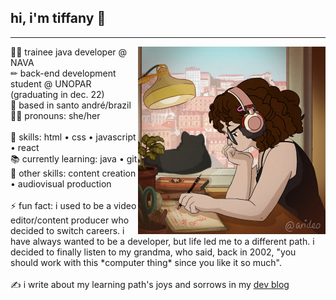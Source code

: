 ## hi, i'm tiffany 👋
<hr />
<img src="https://github.com/tiffanyrossi/tiffanyrossi/blob/main/457262_m17HCWda.png" align="right" width="300">
👩‍💻 trainee java developer @ NAVA<br />
✏ back-end development student @ UNOPAR (graduating in dec. 22)<br />
📍 based in santo andré/brazil<br />
👩‍🦱 pronouns: she/her<br /><br />
🌟 skills: html • css • javascript • react<br />
📚 currently learning: java • git<br />
🎥 other skills: content creation • audiovisual production<br /><br />
⚡ fun fact: i used to be a video editor/content producer who decided to switch careers. i have always wanted to be a developer, but life led me to a different path. i decided to finally listen to my grandma, who said, back in 2002, "you should work with this *computer thing* since you like it so much".<br /><br />
✍️ i write about my learning path's joys and sorrows in my <a href="http://dev.to/tiffanyrossi" target="_blank">dev blog</a>
